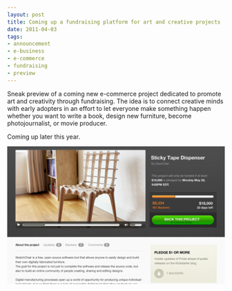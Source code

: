 ```yaml
---
layout: post
title: Coming up a fundraising platform for art and creative projects
date: 2011-04-03
tags:
- announcement
- e-business
- e-commerce
- fundraising
- preview
---
```


Sneak preview of a coming new e-commerce project dedicated to promote art and creativity through fundraising. The idea is to connect creative minds with early adopters in an effort to let everyone make something happen whether you want to write a book, design new furniture, become photojournalist, or movie producer.

Coming up later this year.

![Riboond](/assets/images/articles/riboond_screenshot.png)
